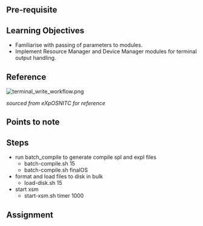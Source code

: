 ## Pre-requisite


## Learning Objectives 

- Familiarise with passing of parameters to modules.
- Implement Resource Manager and Device Manager modules for terminal output handling.

## Reference

![terminal_write_workflow.png](https://exposnitc.github.io/img/roadmap/write.png)

_sourced from eXpOSNITC for reference_

## Points to note

## Steps

- run batch_compile to generate compile spl and expl files
  - batch-compile.sh 15
  - batch-compile.sh finalOS
- format and load files to disk in bulk
  - load-disk.sh 15
- start xsm
  - start-xsm.sh timer 1000

## Assignment
